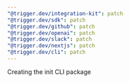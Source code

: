 ```yaml
---
"@trigger.dev/integration-kit": patch
"@trigger.dev/sdk": patch
"@trigger.dev/github": patch
"@trigger.dev/openai": patch
"@trigger.dev/slack": patch
"@trigger.dev/nextjs": patch
"@trigger.dev/cli": patch
---
```


Creating the init CLI package
